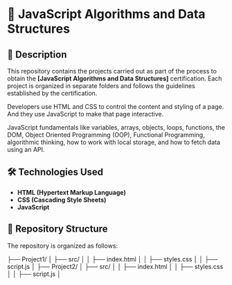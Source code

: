 # 🌟 JavaScript Algorithms and Data Structures

## 📜 Description

This repository contains the projects carried out as part of the process to obtain the **[JavaScript Algorithms and Data Structures]** certification. Each project is organized in separate folders and follows the guidelines established by the certification.

Developers use HTML and CSS to control the content and styling of a page. And they use JavaScript to make that page interactive.

JavaScript fundamentals like variables, arrays, objects, loops, functions, the DOM, Object Oriented Programming (OOP), Functional Programming, algorithmic thinking, how to work with local storage, and how to fetch data using an API.

## 🛠️ Technologies Used

- **HTML (Hypertext Markup Language)**
- **CSS (Cascading Style Sheets)**
- **JavaScript**

## 📂 Repository Structure

The repository is organized as follows:


├── Project1/
│   ├── src/
│   │   ├── index.html
│   │   ├── styles.css
│   │   ├── script.js
│
├── Project2/
│   ├── src/
│   │   ├── index.html
│   │   ├── styles.css
│   │   ├── script.js
│

